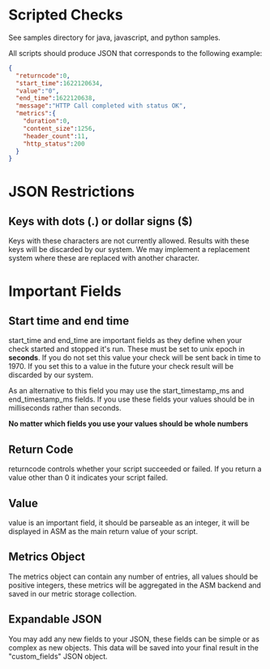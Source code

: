 # Scripted Checks

See samples directory for java, javascript, and python samples.


All scripts should produce JSON that corresponds to the following example:

```json
{
  "returncode":0,
  "start_time":1622120634,
  "value":"0",
  "end_time":1622120638,
  "message":"HTTP Call completed with status OK",
  "metrics":{
    "duration":0,
    "content_size":1256,
    "header_count":11,
    "http_status":200
  }
}
```

# JSON Restrictions
## Keys with dots (.) or dollar signs ($)
Keys with these characters are not currently allowed. Results with these keys will be discarded by our system. We may implement a replacement system where these are replaced with another character.


# Important Fields
## Start time and end time
start_time and end_time are important fields as they define when your check started and stopped it's run. These must be set to unix epoch in **seconds**. If you do not set this value your check will be sent back in time to 1970. If you set this to a value in the future your check result will be discarded by our system.

As an alternative to this field you may use the start_timestamp_ms and end_timestamp_ms fields. If you use these fields your values should be in milliseconds rather than seconds. 

**No matter which fields you use your values should be whole numbers**

## Return Code
returncode controls whether your script succeeded or failed. If you return a value other than 0 it indicates your script failed.

## Value
value is an important field, it should be parseable as an integer, it will be displayed in ASM as the main return value of your script.

## Metrics Object
The metrics object can contain any number of entries, all values should be positive integers, these metrics will be aggregated in the ASM backend and saved in our metric storage collection.

## Expandable JSON
You may add any new fields to your JSON, these fields can be simple or as complex as new objects. This data will be saved into your final result in the "custom_fields" JSON object.
